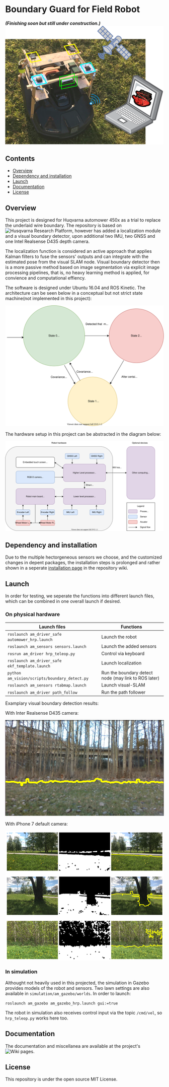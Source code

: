 Boundary Guard for Field Robot 
======
**_(Finishing soon but still under construction.)_**
![](doc/media/projectTheme2.png)

## Contents

- [Overview](#Overview)
- [Dependency and installation](#Installation)
- [Launch](#Launch)
- [Documentation](#Documentation)
- [License](#License)
<!-- - [API documentation](#API-documentation) -->
<!-- - [Read more](##Read-more) -->


## Overview
<a name="Overview"></a>

This project is designed for Huqvarna automower 450x as a trial to replace the underlaid wire boundary. The repository is based on ![Husqvarna Research Platform](https://github.com/HusqvarnaResearch/hrp), however has added a localization module and a visual boundary detector, upon additional two IMU, two GNSS and one Intel Realsense D435 depth camera. 

The localization function is considered an active approach that applies Kalman filters to fuse the sensors' outputs and can integrate with the estimated pose from the visual SLAM node. Visual boundary detector then is a more passive method based on image segmentation via explicit image processing pipelines, that is, no heavy learning method is applied, for convience and computational effiency. 

The software is designed under Ubuntu 16.04 and ROS Kinetic. The architecture can be seen below in a conceptual but not strict state machine(not implemented in this project):

![](doc/media/states.svg)


The hardware setup in this project can be abstracted in the diagram below:

![](doc/media/HardwareSetup.svg)




## Dependency and installation
<a name="Installation"></a>

Due to the multiple hectorgeneous sensors we choose, and the customized changes in depent packages, the installation steps is prolonged and rather shown in a seperate [installation page](https://github.com/TianzeLi/hrp_myversion/wiki/Installation) in the repository wiki. 


## Launch
<a name="Launch"></a>

In order for testing, we seperate the functions into different launch files, which can be combined in one overall launch if desired.

### On physical hardware

Launch files   | Functions
-------------- | -------
`roslaunch am_driver_safe automower_hrp.launch`	| Launch the robot
`roslaunch am_sensors sensors.launch`          	| Launch the added sensors
`rosrun am_driver hrp_teleop.py`            	| Control via keyboard
`roslaunch am_driver_safe ekf_template.launch`  | Launch localization
`python am_vision/scripts/boundary_detect.py`   | Run the boundary detect node (may link to ROS later)
`roslaunch am_sensors rtabmap.launch`           | Launch visual-SLAM
`roslaunch am_driver path_follow`				| Run the path follower

Examplary visual boundary detection results:

With Inter Realsense D435 camera:  

![](doc/media/boundary_detect.png)

With iPhone 7 default camera:  

![](doc/media/segResult.png)



### In simulation
Althought not heavily used in this projected, the simulation in Gazebo provides models of the robot and sensors. Two lawn settings are also available in `simulation/am_gazebo/worlds`. In order to launch: 
```
roslaunch am_gazebo am_gazebo_hrp.launch gui:=true
```
The robot in simulation also receives control input via the topic `/cmd/vel`, so `hrp_teleop.py` works here too.




## Documentation
<a name="Documentation"></a>

The documentation and miscellanea are available at the project's ![Wiki pages](https://github.com/TianzeLi/hrp_myversion/wiki).


## License
<a name="License"></a>

This repository is under the open source MIT License. 
